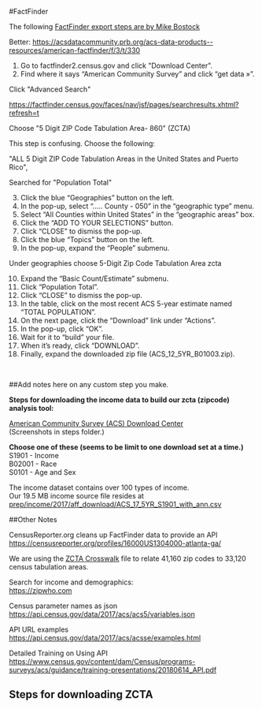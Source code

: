#FactFinder

The following [FactFinder export steps are by Mike Bostock](https://bost.ocks.org/mike/bubble-map/)  

Better:
https://acsdatacommunity.prb.org/acs-data-products--resources/american-factfinder/f/3/t/330

1. Go to factfinder2.census.gov and click "Download Center".  
2. Find where it says “American Community Survey” and click “get data »”.  

Click "Advanced Search"

https://factfinder.census.gov/faces/nav/jsf/pages/searchresults.xhtml?refresh=t

Choose
"5 Digit ZIP Code Tabulation Area- 860" (ZCTA)


This step is confusing.  Choose the following:

"ALL 5 Digit ZIP Code Tabulation Areas in the United States and Puerto Rico",

Searched for "Population Total"


3. Click the blue “Geographies” button on the left.  
4. In the pop-up, select “..... County - 050” in the “geographic type” menu.  
5. Select “All Counties within United States” in the “geographic areas” box.  
6. Click the “ADD TO YOUR SELECTIONS” button.  
7. Click “CLOSE” to dismiss the pop-up.  
8. Click the blue “Topics” button on the left.  
9. In the pop-up, expand the “People” submenu.  


Under geographies choose 5-Digit Zip Code Tabulation Area zcta

10. Expand the “Basic Count/Estimate” submenu.  
11. Click “Population Total”.  
12. Click “CLOSE” to dismiss the pop-up.  
13. In the table, click on the most recent ACS 5-year estimate named “TOTAL POPULATION”.  
14. On the next page, click the “Download” link under “Actions”.  
15. In the pop-up, click “OK”.  
16. Wait for it to “build” your file.  
17. When it’s ready, click “DOWNLOAD”.  
18. Finally, expand the downloaded zip file (ACS_12_5YR_B01003.zip).  
<br>

##Add notes here on any custom step you make.  

<b>Steps for downloading the income data to build our zcta (zipcode) analysis tool:</b>  

[American Community Survey (ACS) Download Center](https://factfinder.census.gov/faces/nav/jsf/pages/download_center.xhtml)  
(Screenshots in steps folder.)

<b>Choose one of these (seems to be limit to one download set at a time.)</b>  
S1901 - Income  
B02001 - Race  
S0101 - Age and Sex

The income dataset contains over 100 types of income.  
Our 19.5 MB income source file resides at [prep/income/2017/aff_download/ACS_17_5YR_S1901_with_ann.csv](../../../prep/income/2017/aff_download/ACS_17_5YR_S1901_with_ann.csv)



##Other Notes  

CensusReporter.org cleans up FactFinder data to provide an API
https://censusreporter.org/profiles/16000US1304000-atlanta-ga/

We are using the [ZCTA Crosswalk](https://www.census.gov/geo/reference/zctas.html) file to relate 41,160 zip codes to 33,120 census tabulation areas.  

Search for income and demographics:  
https://zipwho.com  

Census parameter names as json  
https://api.census.gov/data/2017/acs/acs5/variables.json  

API URL examples
https://api.census.gov/data/2017/acs/acsse/examples.html  

Detailed Training on Using API  
https://www.census.gov/content/dam/Census/programs-surveys/acs/guidance/training-presentations/20180614_API.pdf  

## Steps for downloading ZCTA